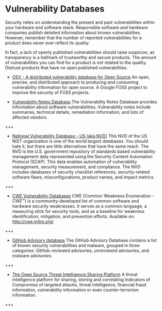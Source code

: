 # Vulnerability Databases

Security relies on understanding the present and past vulnerabilities within your hardware and software stack. Responsible software and hardware companies publish detailed information about known vulnerabilities. However, remember that the number of reported vulnerabilities for a product does never ever reflect its quality.

In fact, a lack of openly published vulnerabilities should raise suspicion, as transparency is a hallmark of trustworthy and secure products. The amount of vulnerabilities you can find for a product is not related to the quality. Distrust products that have no open published vulnerabilities.

* [OSV - A distributed vulnerability database for Open Source](https://osv.dev/)
An open, precise, and distributed approach to producing and consuming vulnerability information for open source. A Google FOSS project to improve the security of FOSS projects. 

* [Vulnerability Notes Database](https://kb.cert.org/vuls/).The Vulnerability Notes Database provides information about software vulnerabilities. Vulnerability notes include summaries, technical details, remediation information, and lists of affected vendors. 

+++ 

* [National Vulnerability Database - US (aka NVD)](https://nvd.nist.gov/) This NVD of the US NIST organization is one of the world largest databases. You should hate it, but there are little alternatives that have the same reach. 
The NVD is the U.S. government repository of standards based vulnerability management data represented using the Security Content Automation Protocol (SCAP). This data enables automation of vulnerability management, security measurement, and compliance. The NVD includes databases of security checklist references, security-related software flaws, misconfigurations, product names, and impact metrics.

+++ 

* [CWE Vulnerability Databases](http://cwe.mitre.org/) CWE (Common Weakness Enumeration - CWE™) is a community-developed list of common software and hardware security weaknesses. It serves as a common language, a measuring stick for security tools, and as a baseline for weakness identification, mitigation, and prevention efforts. Available on: <http://cwe.mitre.org/>

+++ 

* [GitHub Advisory database](https://github.com/advisories) The GitHub Advisory Database contains a list of known security vulnerabilities and malware, grouped in three categories: GitHub-reviewed advisories, unreviewed advisories, and malware advisories.

+++ 

* [The Open Source Threat Intelligence Sharing Platform](https://www.misp-project.org/) A threat intelligence platform for sharing, storing and correlating Indicators of Compromise of targeted attacks, threat intelligence, financial fraud information, vulnerability information or even counter-terrorism information. 

+++ 

